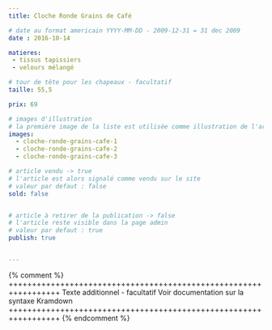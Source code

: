 ```yaml
---
title: Cloche Ronde Grains de Café

# date au format americain YYYY-MM-DD - 2009-12-31 = 31 dec 2009
date : 2016-10-14

matieres:
 - tissus tapissiers
 - velours mélangé

# tour de tête pour les chapeaux - facultatif
taille: 55,5

prix: 69

# images d'illustration
# la première image de la liste est utilisée comme illustration de l'article dans les pages de listing.
images:
  - cloche-ronde-grains-cafe-1
  - cloche-ronde-grains-cafe-2
  - cloche-ronde-grains-cafe-3

# article vendu -> true
# l'article est alors signalé comme vendu sur le site
# valeur par defaut : false
sold: false


# article à retirer de la publication -> false
# l'article reste visible dans la page admin
# valeur par defaut : true
publish: true


---
```

{% comment %} +++++++++++++++++++++++++++++++++++++++++++++++++++++++++++++++++
              Texte additionnel - facultatif
              Voir documentation sur la syntaxe Kramdown
+++++++++++++++++++++++++++++++++++++++++++++++++++++++++++++++++ {% endcomment %}
